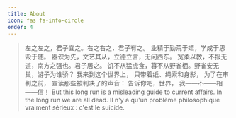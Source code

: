 ```yaml
---
title: About
icon: fas fa-info-circle
order: 4
---
```


> 左之左之，君子宜之。右之右之，君子有之。
> 业精于勤荒于嬉，学成于思毁于随。
> 器识为先，文艺其从，立德立言，无问西东。
> 宽柔以教，不报无道，南方之强也。君子居之。
> 饥不从猛虎食，暮不从野雀栖。野雀安无巢，游子为谁骄？
> 我来到这个世界上，
> 只带着纸、绳索和身影，
> 为了在审判之前，
> 宣读那些被判决了的声音：
> 告诉你吧，世界，
> 我——不——相——信！
> But this long run is a misleading guide to current affairs. In the long run we are all dead.
> Il n'y a qu'un problème philosophique vraiment sérieux : c'est le suicide.

